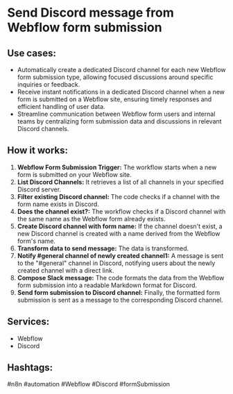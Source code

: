 # Send Discord message from Webflow form submission

## Use cases:
- Automatically create a dedicated Discord channel for each new Webflow form submission type, allowing focused discussions around specific inquiries or feedback.
- Receive instant notifications in a dedicated Discord channel when a new form is submitted on a Webflow site, ensuring timely responses and efficient handling of user data.
- Streamline communication between Webflow form users and internal teams by centralizing form submission data and discussions in relevant Discord channels.

## How it works:
1. **Webflow Form Submission Trigger:** The workflow starts when a new form is submitted on your Webflow site.
2. **List Discord Channels:** It retrieves a list of all channels in your specified Discord server.
3. **Filter existing Discord channel:** The code checks if a channel with the form name exists in Discord.
4. **Does the channel exist?:**  The workflow checks if a Discord channel with the same name as the Webflow form already exists.
5. **Create Discord channel with form name:** If the channel doesn't exist, a new Discord channel is created with a name derived from the Webflow form's name.
6. **Transform data to send message:** The data is transformed.
7. **Notify #general channel of newly created channel1:** A message is sent to the "#general" channel in Discord, notifying users about the newly created channel with a direct link.
8. **Compose Slack message:** The code formats the data from the Webflow form submission into a readable Markdown format for Discord.
9. **Send form submission to Discord channel:**  Finally, the formatted form submission is sent as a message to the corresponding Discord channel.

## Services:
- Webflow
- Discord

## Hashtags:
#n8n #automation #Webflow #Discord #formSubmission
